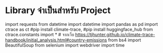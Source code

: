 # Library จำเป็นสำหรับ Project

import requests
from datetime import datetime
import pandas as pd
import ctrace as ct #pip install climate-trace, #pip install huggingface_hub
from ctrace.constants import * # จากเว็บ https://tjhunter.github.io/climate-trace-handbook/initial_analysis.html#country-emissions
from bs4 import BeautifulSoup
from selenium import webdriver
import time
